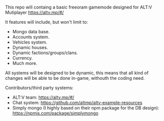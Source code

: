 This repo will containg a basic freeoram gamemode designed for ALT:V Mutiplayer https://altv.mp/#/

It features will include, but won't limit to:

- Mongo data base.
- Accounts system.
- Vehicles system.
- Dynamic houses.
- Dynamic factions/groups/clans.
- Currency.
- Much more.

All systems will be designed to be dynamic, this means that all kind of changes will be able to be done in-game, withouth the coding need.

Contributors/third party systems:
- ALT:V team: https://altv.mp/#/
- Chat system: https://github.com/altmp/altv-example-resources
- Simply mongo (I highly based on their npm package for the DB design): https://npmjs.com/package/simplymongo